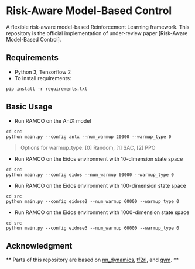 # Risk-Aware Model-Based Control
A flexible risk-aware model-based Reinforcement Learning framework. This repository is the official implementation of under-review paper [Risk-Aware Model-Based Control]. 

## Requirements
* Python 3, Tensorflow 2
* To install requirements:
```setup
pip install -r requirements.txt
```
## Basic Usage
* Run RAMCO on the AntX model
```setup
cd src
python main.py --config antx --num_warmup 20000 --warmup_type 0 
```
>  Options for warmup_type: [0] Random, [1] SAC, [2] PPO
* Run RAMCO on the Eidos environment with 10-dimension state space
```setup
cd src
python main.py --config eidos --num_warmup 60000 --warmup_type 0 
```
* Run RAMCO on the Eidos environment with 100-dimension state space
```setup
cd src
python main.py --config eidose2 --num_warmup 60000 --warmup_type 0 
```
* Run RAMCO on the Eidos environment with 1000-dimension state space
```setup
cd src
python main.py --config eidose3 --num_warmup 60000 --warmup_type 0 
```
## Acknowledgment
** Parts of this repository are based on [nn_dynamics](https://github.com/nagaban2/nn_dynamics), [tf2rl](https://github.com/keiohta/tf2rl), and [gym](https://github.com/openai/gym). **
